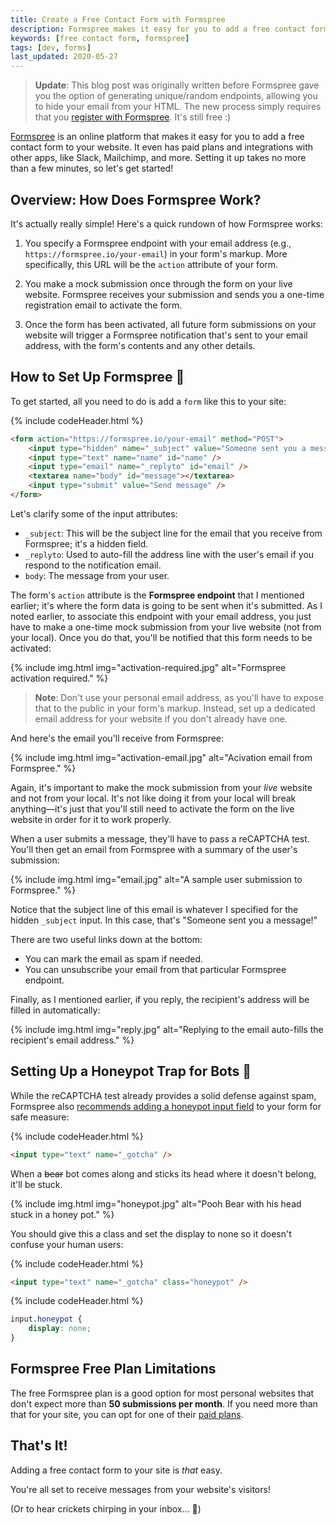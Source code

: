 ```yaml
---
title: Create a Free Contact Form with Formspree
description: Formspree makes it easy for you to add a free contact form to your website. Setting it up takes no more than a few minutes. Learn how to get started!
keywords: [free contact form, formspree]
tags: [dev, forms]
last_updated: 2020-05-27
---
```


> **Update**: This blog post was originally written before Formspree gave you the option of generating unique/random endpoints, allowing you to hide your email from your HTML. The new process simply requires that you [register with Formspree](https://formspree.io/register). It's still free :)

[Formspree](https://formspree.io/) is an online platform that makes it easy for you to add a free contact form to your website. It even has paid plans and integrations with other apps, like Slack, Mailchimp, and more. Setting it up takes no more than a few minutes, so let's get started!

## Overview: How Does Formspree Work?

It's actually really simple! Here's a quick rundown of how Formspree works:

1. You specify a Formspree endpoint with your email address (e.g., `https://formspree.io/your-email`) in your form's markup. More specifically, this URL will be the `action` attribute of your form.

2. You make a mock submission once through the form on your live website. Formspree receives your submission and sends you a one-time registration email to activate the form.

3. Once the form has been activated, all future form submissions on your website will trigger a Formspree notification that's sent to your email address, with the form's contents and any other details.

## How to Set Up Formspree 📧

To get started, all you need to do is add a `form` like this to your site:

{% include codeHeader.html %}
```html
<form action="https://formspree.io/your-email" method="POST">
    <input type="hidden" name="_subject" value="Someone sent you a message!" />
    <input type="text" name="name" id="name" />
    <input type="email" name="_replyto" id="email" />
    <textarea name="body" id="message"></textarea>
    <input type="submit" value="Send message" />
</form>
```

Let's clarify some of the input attributes:

- `_subject`: This will be the subject line for the email that you receive from Formspree; it's a hidden field.
- `_replyto`: Used to auto-fill the address line with the user's email if you respond to the notification email.
- `body`: The message from your user.

The form's `action` attribute is the **Formspree endpoint** that I mentioned earlier; it's where the form data is going to be sent when it's submitted. As I noted earlier, to associate this endpoint with your email address, you just have to make a one-time mock submission from your live website (not from your local). Once you do that, you'll be notified that this form needs to be activated:

{% include img.html img="activation-required.jpg" alt="Formspree activation required." %}

> **Note**: Don't use your personal email address, as you'll have to expose that to the public in your form's markup. Instead, set up a dedicated email address for your website if you don't already have one.

And here's the email you'll receive from Formspree:

{% include img.html img="activation-email.jpg" alt="Acivation email from Formspree." %}

Again, it's important to make the mock submission from your *live* website and not from your local. It's not like doing it from your local will break anything—it's just that you'll still need to activate the form on the live website in order for it to work properly.

When a user submits a message, they'll have to pass a reCAPTCHA test. You'll then get an email from Formspree with a summary of the user's submission:

{% include img.html img="email.jpg" alt="A sample user submission to Formspree." %}

Notice that the subject line of this email is whatever I specified for the hidden `_subject` input. In this case, that's "Someone sent you a message!"

There are two useful links down at the bottom:

- You can mark the email as spam if needed.
- You can unsubscribe your email from that particular Formspree endpoint.

Finally, as I mentioned earlier, if you reply, the recipient's address will be filled in automatically:

{% include img.html img="reply.jpg" alt="Replying to the email auto-fills the recipient's email address." %}

## Setting Up a Honeypot Trap for Bots 🍯

While the reCAPTCHA test already provides a solid defense against spam, Formspree also [recommends adding a honeypot input field](https://help.formspree.io/hc/en-us/articles/360013580813-Honeypot-spam-filtering) to your form for safe measure:

{% include codeHeader.html %}
```html
<input type="text" name="_gotcha" />
```

When a <s>bear</s> bot comes along and sticks its head where it doesn't belong, it'll be stuck.

{% include img.html img="honeypot.jpg" alt="Pooh Bear with his head stuck in a honey pot." %}

You should give this a class and set the display to none so it doesn't confuse your human users:

{% include codeHeader.html %}
```html
<input type="text" name="_gotcha" class="honeypot" />
```

{% include codeHeader.html %}
```css
input.honeypot {
    display: none;
}
```

## Formspree Free Plan Limitations

The free Formspree plan is a good option for most personal websites that don't expect more than **50 submissions per month**. If you need more than that for your site, you can opt for one of their [paid plans](https://formspree.io/plans).

## That's It!

Adding a free contact form to your site is *that* easy.

You're all set to receive messages from your website's visitors!

(Or to hear crickets chirping in your inbox... 🦗)

